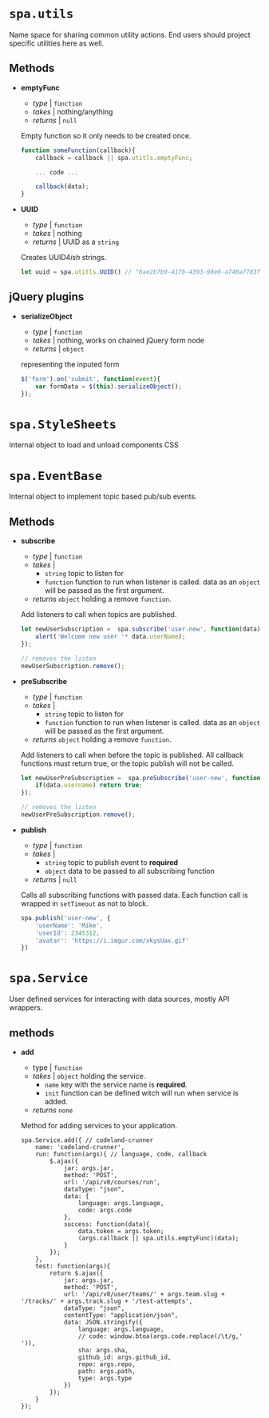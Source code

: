 # `spa.utils`

Name space for sharing common utility actions. End users should project specific utilities here as well. 

## Methods

* **emptyFunc**
	* *type* | `function`
	* *takes* | nothing/anything
	* *returns* | `null`
	
	Empty function so it only needs to be created once.
	
	```js
	function someFunction(callback){
		callback = callback || spa.utitls.emptyFunc;

		... code ...

		callback(data);
	}
	```

* **UUID**
	* *type* | `function`
	* *takes* | nothing
	* *returns* | UUID as a `string`

	Creates UUID4*ish* strings.

	```js
	let uuid = spa.utitls.UUID() // "6ae2b7b9-417b-4393-98e6-a740a7783f90"
	```

## jQuery plugins

* **serializeObject**
	* *type* | `function`
	* *takes* | nothing, works on chained jQuery form node
	* *returns* | `object`

	representing the inputed form

	```js
	$('form').on('submit', function(event){
		var formData = $(this).serializeObject();
	});
	```


# `spa.StyleSheets`

Internal object to load and unload components CSS

# `spa.EventBase`

Internal object to implement topic based pub/sub events.

## Methods
* **subscribe**
	* *type* | `function`
	* *takes* |
		* `string` topic to listen for
		* `function` function to run when listener is called. data as an `object` will be passed as the first argument.
	* *returns* `object` holding a remove `function`.

	Add listeners to call when topics are published. 

	```js
	let newUserSubscription =  spa.subscribe('user-new', function(data){
		alert('Welcome new user '* data.userName);
	});

	// removes the listen
	newUserSubscription.remove();
	```

* **preSubscribe**
	* *type* | `function`
	* *takes* |
		* `string` topic to listen for
		* `function` function to run when listener is called. data as an `object` will be passed as the first argument.
	* *returns* `object` holding a remove `function`.

	Add listeners to call when before the topic is published. All callback functions must return true, or the topic publish will not be called. 

	```js
	let newUserPreSubscription =  spa.preSubscribe('user-new', function(data){
		if(data.username) return true;
	});

	// removes the listen
	newUserPreSubscription.remove();
	```

* **publish**
	* *type* | `function`
	* *takes* |
		* `string` topic to publish event to **required**
		* `object` data to be passed to all subscribing function
	* *returns* | `null`

	Calls all subscribing functions with passed data. Each function call is wrapped in `setTimeout` as not to block.

	```js
	spa.publish('user-new', {
		'userName': 'Mike',
		'userId': 2345312,
		'avatar': 'https://i.imgur.com/xkysUax.gif'
	})
	```

# `spa.Service`

User defined services for interacting with data sources, mostly API wrappers.

## methods
* **add**
	* type | `function`
	* *takes* | `object` holding the service. 
		* `name` key with the service name is **required**. 
		* `init` function can be defined witch will run when service is added.
	* *returns* `none`

	Method for adding services to your application.

	```
	spa.Service.add({ // codeland-crunner
		name: 'codeland-crunner',
		run: function(args){ // language, code, callback
			$.ajax({
				jar: args.jar,
				method: 'POST',
				url: '/api/v0/courses/run',
				dataType: "json",
				data: {
					language: args.language,
					code: args.code
				},
				success: function(data){
					data.token = args.token;
					(args.callback || spa.utils.emptyFunc)(data);
				}
			});
		},
		test: function(args){
			return $.ajax({
				jar: args.jar,
				method: 'POST',
				url: '/api/v0/user/teams/' + args.team.slug + '/tracks/' + args.track.slug + '/test-attempts',
				dataType: "json",
				contentType: "application/json",
				data: JSON.stringify({
					language: args.language,
					// code: window.btoa(args.code.replace(/\t/g,'    ')),
					sha: args.sha,
					github_id: args.github_id,
					repo: args.repo,
					path: args.path,
					type: args.type
				})
			});
		}
	});
	```

